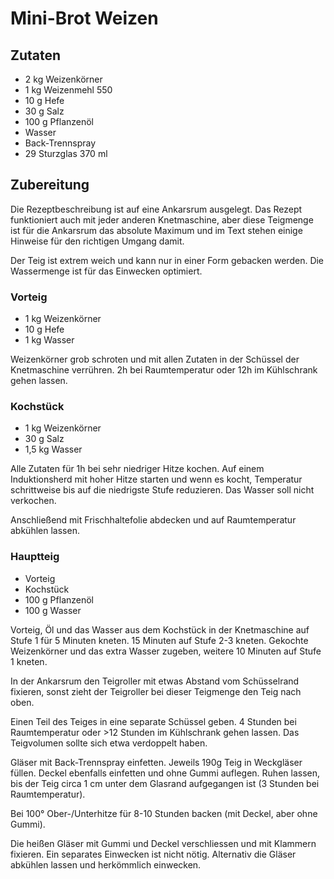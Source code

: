 # Mini-Brot Weizen

## Zutaten
- 2 kg Weizenkörner
- 1 kg Weizenmehl 550
- 10 g Hefe
- 30 g Salz
- 100 g Pflanzenöl
- Wasser
- Back-Trennspray
- 29 Sturzglas 370 ml 

## Zubereitung

Die Rezeptbeschreibung ist auf eine Ankarsrum ausgelegt. Das Rezept funktioniert auch mit jeder anderen Knetmaschine, aber diese Teigmenge ist für die Ankarsrum das absolute Maximum und im Text stehen einige Hinweise für den richtigen Umgang damit.

Der Teig ist extrem weich und kann nur in einer Form gebacken werden. Die Wassermenge ist für das Einwecken optimiert. 

### Vorteig
- 1 kg Weizenkörner
- 10 g Hefe
- 1 kg Wasser

Weizenkörner grob schroten und mit allen Zutaten in der Schüssel der Knetmaschine verrühren. 2h bei Raumtemperatur oder 12h im Kühlschrank gehen lassen.

### Kochstück
- 1 kg Weizenkörner
- 30 g Salz
- 1,5 kg Wasser

Alle Zutaten für 1h bei sehr niedriger Hitze kochen. Auf einem Induktionsherd mit hoher Hitze starten und wenn es kocht, Temperatur schrittweise bis auf die niedrigste Stufe reduzieren. Das Wasser soll nicht verkochen.

 Anschließend mit Frischhaltefolie abdecken und auf Raumtemperatur abkühlen lassen.

### Hauptteig
- Vorteig
- Kochstück
- 100 g Pflanzenöl
- 100 g Wasser

Vorteig, Öl und das Wasser aus dem Kochstück in der Knetmaschine auf Stufe 1 für 5 Minuten kneten. 15 Minuten auf Stufe 2-3 kneten. Gekochte Weizenkörner und das extra Wasser zugeben, weitere 10 Minuten auf Stufe 1 kneten.

In der Ankarsrum den Teigroller mit etwas Abstand vom Schüsselrand fixieren, sonst zieht der Teigroller bei dieser Teigmenge den Teig nach oben.

Einen Teil des Teiges in eine separate Schüssel geben. 4 Stunden bei Raumtemperatur oder >12 Stunden im Kühlschrank gehen lassen. Das Teigvolumen sollte sich etwa verdoppelt haben.

Gläser mit Back-Trennspray einfetten. Jeweils 190g Teig in Weckgläser füllen. Deckel ebenfalls einfetten und ohne Gummi auflegen. Ruhen lassen, bis der Teig circa 1 cm unter dem Glasrand aufgegangen ist (3 Stunden bei Raumtemperatur).

Bei 100° Ober-/Unterhitze für 8-10 Stunden backen (mit Deckel, aber ohne Gummi).

Die heißen Gläser mit Gummi und Deckel verschliessen und mit Klammern fixieren. Ein separates Einwecken ist nicht nötig. Alternativ die Gläser abkühlen lassen und herkömmlich einwecken.
